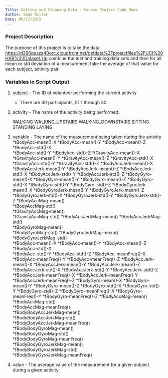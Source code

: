 ```yaml
---
Title: Getting and Cleaning Data - Course Project Code Book
Author: Sean Miller	
Date: 06/17/2015
---
```


### Project Description
The purpose of this project is to take the data https://d396qusza40orc.cloudfront.net/getdata%2Fprojectfiles%2FUCI%20HAR%20Dataset.zip combine the test and training data sets and then for all mean or std deviation of a measurement take the average of that value for each subject, activity pair.

### Variables in Script Output
1. subject - The ID of volunteer performing the current activity
	* There are 30 participants, ID 1 through 30.

2. activity - The name of the activity being performed:

	WALKING
	WALKING_UPSTAIRS
	WALKING_DOWNSTAIRS
	SITTING
	STANDING
	LAYING
	
3. variable - The name of the measurement being taken during the activity
	*tBodyAcc-mean()-X
	*tBodyAcc-mean()-Y
	*tBodyAcc-mean()-Z
	*tBodyAcc-std()-X               
	*tBodyAcc-std()-Y
	*tBodyAcc-std()-Z
	*tGravityAcc-mean()-X
	*tGravityAcc-mean()-Y
	*tGravityAcc-mean()-Z
	*tGravityAcc-std()-X
	*tGravityAcc-std()-Y
	*tGravityAcc-std()-Z
	*tBodyAccJerk-mean()-X
	*tBodyAccJerk-mean()-Y
	*tBodyAccJerk-mean()-Z
	*tBodyAccJerk-std()-X
	*tBodyAccJerk-std()-Y
	*tBodyAccJerk-std()-Z
	*tBodyGyro-mean()-X
	*tBodyGyro-mean()-Y
	*tBodyGyro-mean()-Z
	*tBodyGyro-std()-X
	*tBodyGyro-std()-Y
	*tBodyGyro-std()-Z
	*tBodyGyroJerk-mean()-X
	*tBodyGyroJerk-mean()-Y
	*tBodyGyroJerk-mean()-Z
	*tBodyGyroJerk-std()-X
	*tBodyGyroJerk-std()-Y
	*tBodyGyroJerk-std()-Z
	*tBodyAccMag-mean()             
	*tBodyAccMag-std()             
	*tGravityAccMag-mean()           
	*tGravityAccMag-std()
	*tBodyAccJerkMag-mean()
	*tBodyAccJerkMag-std()          
	*tBodyGyroMag-mean()             
	*tBodyGyroMag-std()
	*tBodyGyroJerkMag-mean()
	*tBodyGyroJerkMag-std()         
	*fBodyAcc-mean()-X
	*fBodyAcc-mean()-Y
	*fBodyAcc-mean()-Z
	*fBodyAcc-std()-X           
	*fBodyAcc-std()-Y
	*fBodyAcc-std()-Z
	*fBodyAcc-meanFreq()-X
	*fBodyAcc-meanFreq()-Y
	*fBodyAcc-meanFreq()-Z
	*fBodyAccJerk-mean()-X
	*fBodyAccJerk-mean()-Y
	*fBodyAccJerk-mean()-Z
	*fBodyAccJerk-std()-X
	*fBodyAccJerk-std()-Y
	*fBodyAccJerk-std()-Z
	*fBodyAccJerk-meanFreq()-X
	*fBodyAccJerk-meanFreq()-Y
	*fBodyAccJerk-meanFreq()-Z
	*fBodyGyro-mean()-X
	*fBodyGyro-mean()-Y
	*fBodyGyro-mean()-Z
	*fBodyGyro-std()-X
	*fBodyGyro-std()-Y
	*fBodyGyro-std()-Z
	*fBodyGyro-meanFreq()-X
	*fBodyGyro-meanFreq()-Y
	*fBodyGyro-meanFreq()-Z
	*fBodyAccMag-mean()             
	*fBodyAccMag-std()               
	*fBodyAccMag-meanFreq()          
	*fBodyBodyAccJerkMag-mean()      
	*fBodyBodyAccJerkMag-std()      
	*fBodyBodyAccJerkMag-meanFreq()  
	*fBodyBodyGyroMag-mean()         
	*fBodyBodyGyroMag-std()          
	*fBodyBodyGyroMag-meanFreq()    
	*fBodyBodyGyroJerkMag-mean()     
	*fBodyBodyGyroJerkMag-std()      
	*fBodyBodyGyroJerkMag-meanFreq()
	
4. value - The average value of the measurement for a given subject during a given activity